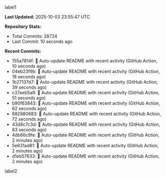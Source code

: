 
label1 
<!-- ACTIVITY_START -->
**Last Updated:** 2025-10-03 23:55:47 UTC

**Repository Stats:**
- Total Commits: 28724
- Last Commit: 10 seconds ago

**Recent Commits:**
- 155a7814f: 🤖 Auto-update README with recent activity (GitHub Action, 10 seconds ago)
- 04eb23f9b: 🤖 Auto-update README with recent activity (GitHub Action, 18 seconds ago)
- 1b27137d7: 🤖 Auto-update README with recent activity (GitHub Action, 39 seconds ago)
- c37aeb5a9: 🤖 Auto-update README with recent activity (GitHub Action, 51 seconds ago)
- b90f63843: 🤖 Auto-update README with recent activity (GitHub Action, 62 seconds ago)
- 882980683: 🤖 Auto-update README with recent activity (GitHub Action, 72 seconds ago)
- 43d8c7c3d: 🤖 Auto-update README with recent activity (GitHub Action, 83 seconds ago)
- 4db66c9fe: 🤖 Auto-update README with recent activity (GitHub Action, 2 minutes ago)
- 5e631ad81: 🤖 Auto-update README with recent activity (GitHub Action, 2 minutes ago)
- d1eb57633: 🤖 Auto-update README with recent activity (GitHub Action, 2 minutes ago)
<!-- ACTIVITY_END -->

label2
